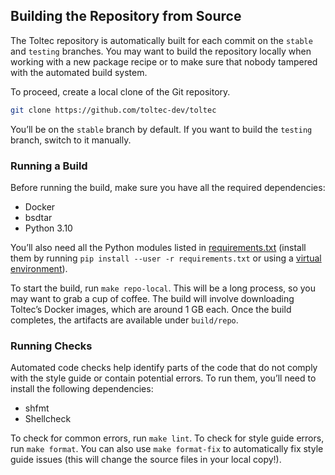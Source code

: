 ## Building the Repository from Source

The Toltec repository is automatically built for each commit on the `stable` and `testing` branches.
You may want to build the repository locally when working with a new package recipe or to make sure that nobody tampered with the automated build system.

To proceed, create a local clone of the Git repository.

```sh
git clone https://github.com/toltec-dev/toltec
```

You’ll be on the `stable` branch by default.
If you want to build the `testing` branch, switch to it manually.

### Running a Build

Before running the build, make sure you have all the required dependencies:

* Docker
* bsdtar
* Python 3.10

You’ll also need all the Python modules listed in [requirements.txt](../requirements.txt) (install them by running `pip install --user -r requirements.txt` or using a [virtual environment](https://docs.python.org/3/tutorial/venv.html)).

To start the build, run `make repo-local`.
This will be a long process, so you may want to grab a cup of coffee.
The build will involve downloading Toltec’s Docker images, which are around 1 GB each.
Once the build completes, the artifacts are available under `build/repo`.

### Running Checks

Automated code checks help identify parts of the code that do not comply with the style guide or contain potential errors.
To run them, you’ll need to install the following dependencies:

* shfmt
* Shellcheck

To check for common errors, run `make lint`.
To check for style guide errors, run `make format`.
You can also use `make format-fix` to automatically fix style guide issues (this will change the source files in your local copy!).
